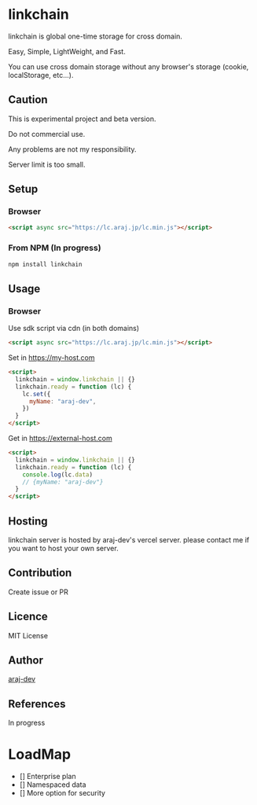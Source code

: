 # linkchain
linkchain is global one-time storage for cross domain.

Easy, Simple, LightWeight, and Fast.

You can use cross domain storage without any browser's storage (cookie, localStorage, etc...).

## Caution
This is experimental project and beta version.

Do not commercial use.

Any problems are not my responsibility.

Server limit is too small.

## Setup

### Browser

```html
<script async src="https://lc.araj.jp/lc.min.js"></script>
```

### From NPM (In progress)

```bash
npm install linkchain
```

## Usage

### Browser

Use sdk script via cdn (in both domains)
````html
<script async src="https://lc.araj.jp/lc.min.js"></script>
````

Set in https://my-host.com

```html
<script>
  linkchain = window.linkchain || {}
  linkchain.ready = function (lc) {
    lc.set({
      myName: "araj-dev",
    })
  }
</script>
```

Get in https://external-host.com

```html
<script>
  linkchain = window.linkchain || {}
  linkchain.ready = function (lc) {
    console.log(lc.data)
    // {myName: "araj-dev"}
  }
</script>
```

## Hosting

linkchain server is hosted by araj-dev's vercel server.
please contact me if you want to host your own server.

## Contribution
Create issue or PR

## Licence
MIT License

## Author
[araj-dev](https://github.com/araj-dev)

## References
In progress


# LoadMap
 - [] Enterprise plan
 - [] Namespaced data
 - [] More option for security
